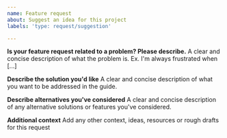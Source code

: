 ```yaml
---
name: Feature request
about: Suggest an idea for this project
labels: 'type: request/suggestion'

---
```


**Is your feature request related to a problem? Please describe.**
A clear and concise description of what the problem is. Ex. I'm always frustrated when [...]

**Describe the solution you'd like**
A clear and concise description of what you want to be addressed in the guide.

**Describe alternatives you've considered**
A clear and concise description of any alternative solutions or features you've considered.

**Additional context**
Add any other context, ideas, resources or rough drafts for this request